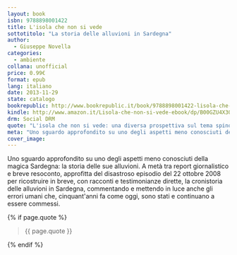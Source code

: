 ```yaml
---
layout: book
isbn: 9788898001422
title: L'isola che non si vede
sottotitolo: "La storia delle alluvioni in Sardegna"
author:
  - Giuseppe Novella
categories:
  - ambiente
collana: unofficial
price: 0.99€
format: epub
lang: italiano
date: 2013-11-29
state: catalogo
bookrepublic: http://www.bookrepublic.it/book/9788898001422-lisola-che-non-si-vede/
kindle: http://www.amazon.it/Lisola-che-non-si-vede-ebook/dp/B00GZU4X3O/
drm: Social DRM
quote: "L'isola che non si vede: una diversa prospettiva sul tema spinoso delle alluvioni."
meta: "Uno sguardo approfondito su uno degli aspetti meno conosciuti della magica Sardegna: la storia delle sue alluvioni."
cover_image:
---
```

Uno sguardo approfondito su uno degli aspetti meno conosciuti della magica Sardegna: la storia delle sue alluvioni. A metà tra report giornalistico e breve resoconto, approfitta del disastroso episodio del 22 ottobre 2008 per ricostruire in breve, con racconti e testimonianze dirette, la cronistoria delle alluvioni in Sardegna, commentando e mettendo in luce anche gli errori umani che, cinquant'anni fa come oggi, sono stati e continuano a essere commessi.

{% if page.quote %}
<blockquote>
    {{ page.quote }}
</blockquote>
{% endif %}